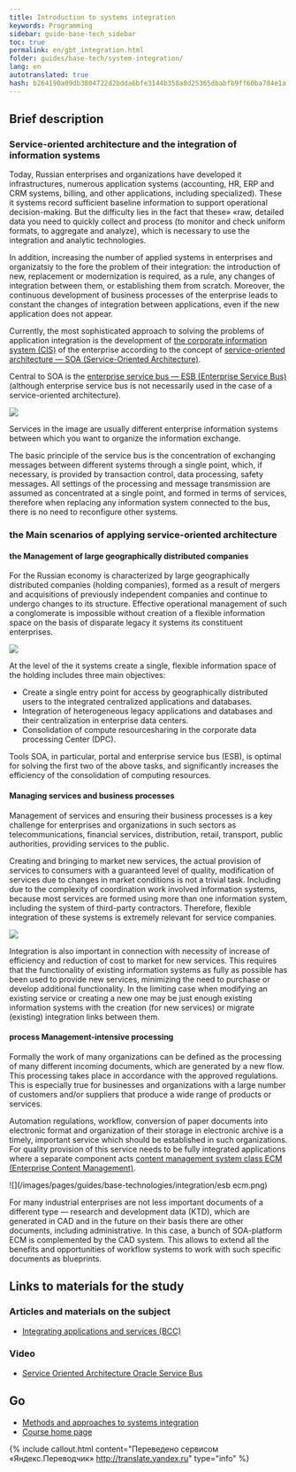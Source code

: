 ```yaml
--- 
title: Introduction to systems integration 
keywords: Programming 
sidebar: guide-base-tech_sidebar 
toc: true 
permalink: en/gbt_integration.html 
folder: guides/base-tech/system-integration/ 
lang: en 
autotranslated: true 
hash: b264190a09db3804722d2bdda6bfe3144b358a8d25365dbabfb9ff60ba7d4e1a 
--- 
```


## Brief description 

### Service-oriented architecture and the integration of information systems 

Today, Russian enterprises and organizations have developed it infrastructures, numerous application systems (accounting, HR, ERP and CRM systems, billing, and other applications, including specialized). These it systems record sufficient baseline information to support operational decision-making. But the difficulty lies in the fact that these» «raw, detailed data you need to quickly collect and process (to monitor and check uniform formats, to aggregate and analyze), which is necessary to use the integration and analytic technologies. 

In addition, increasing the number of applied systems in enterprises and organizatsiy to the fore the problem of their integration: the introduction of new, replacement or modernization is required, as a rule, any changes of integration between them, or establishing them from scratch. Moreover, the continuous development of business processes of the enterprise leads to constant the changes of integration between applications, even if the new application does not appear. 

Currently, the most sophisticated approach to solving the problems of application integration is the development of [the corporate information system (CIS)](https://dvc.academic.ru/dic.nsf/ruwiki/433085) of the enterprise according to the concept of [service-oriented architecture — SOA (Service-Oriented Architecture)](https://ru.wikipedia.org/wiki/Сервис-ориентированная_архитектура). 

Central to SOA is the [enterprise service bus — ESB (Enterprise Service Bus)](https://ru.wikipedia.org/wiki/Сервисная_шина_предприятия) (although enterprise service bus is not necessarily used in the case of a service-oriented architecture). 

![](/images/pages/guides/base-technologies/integration/esb.png) 

Services in the image are usually different enterprise information systems between which you want to organize the information exchange. 

The basic principle of the service bus is the concentration of exchanging messages between different systems through a single point, which, if necessary, is provided by transaction control, data processing, safety messages. All settings of the processing and message transmission are assumed as concentrated at a single point, and formed in terms of services, therefore when replacing any information system connected to the bus, there is no need to reconfigure other systems. 

### the Main scenarios of applying service-oriented architecture 

#### the Management of large geographically distributed companies 

For the Russian economy is characterized by large geographically distributed companies (holding companies), formed as a result of mergers and acquisitions of previously independent companies and continue to undergo changes to its structure. Effective operational management of such a conglomerate is impossible without creation of a flexible information space on the basis of disparate legacy it systems 
its constituent enterprises. 

![](/images/pages/guides/base-technologies/integration/esb-destributed.png) 

At the level of the it systems create a single, flexible information space of the holding includes three main objectives: 

* Create a single entry point for access by geographically distributed users to the integrated centralized applications and databases. 
* Integration of heterogeneous legacy applications and databases and their centralization in enterprise data centers. 
* Consolidation of compute resourcesharing in the corporate data processing Center (DPC). 

Tools SOA, in particular, portal and enterprise service bus (ESB), is optimal for solving the first two of the above tasks, and significantly increases the efficiency of the consolidation of computing resources. 

#### Managing services and business processes 

Management of services and ensuring their business processes is a key challenge for enterprises and organizations in such sectors as telecommunications, financial services, distribution, retail, transport, public authorities, providing services to the public. 

Creating and bringing to market new services, the actual provision of services to consumers with a guaranteed level of quality, modification of services due to changes in market conditions is not a trivial task. Including due to the complexity of coordination work involved information systems, because most services are formed using more than one information system, including the system of third-party contractors. Therefore, flexible integration of these systems is extremely relevant for service companies. 

![](/images/pages/guides/base-technologies/integration/esb-business.png) 

Integration is also important in connection with necessity of increase of efficiency and reduction of cost to market for new services. This requires that the functionality of existing information systems as fully as possible has been used to provide new services, minimizing the need to purchase or develop additional functionality. In the limiting case when modifying an existing service or creating a new one may be just enough existing information systems with the creation (for new services) or migrate (existing) integration links between them. 

#### process Management-intensive processing 

Formally the work of many organizations can be defined as the processing of many different incoming documents, which are generated by a new flow. This processing takes place in accordance with the approved regulations. This is especially true for businesses and organizations with a large number of customers and/or suppliers that produce a wide range of products or services. 

Automation regulations, workflow, conversion of paper documents into electronic format and organization of their storage in electronic archive is a timely, important service which should be established in such organizations. For quality provision of this service needs to be fully integrated applications where a separate component acts [content management system class ECM (Enterprise Content Management)](https://ru.wikipedia.org/wiki/Управление_корпоративным_контентом). 

![](/images/pages/guides/base-technologies/integration/esb ecm.png) 

For many industrial enterprises are not less important documents of a different type — research and development data (KTD), which are generated in CAD and in the future on their basis there are other documents, including administrative. In this case, a bunch of SOA-platform ECM is complemented by the CAD system. This allows to extend all the benefits and opportunities of workflow systems to work with such specific documents as blueprints. 

## Links to materials for the study 

### Articles and materials on the subject 

* [Integrating applications and services (BCC)](http://bcc.ru/pdf/bcc_soa.pdf) 

### Video 

* [Service Oriented Architecture Oracle Service Bus](https://www.youtube.com/watch?v=p45WDeEky_o) 

## Go 

* [Methods and approaches to systems integration](gbt_integration-methods.html) 
* [Course home page](gbt_landing-page.html) 



{% include callout.html content="Переведено сервисом «Яндекс.Переводчик» <http://translate.yandex.ru>" type="info" %}